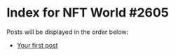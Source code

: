 # Index for NFT World #2605
Posts will be displayed in the order below:

- [Your first post](./001-first.md)

